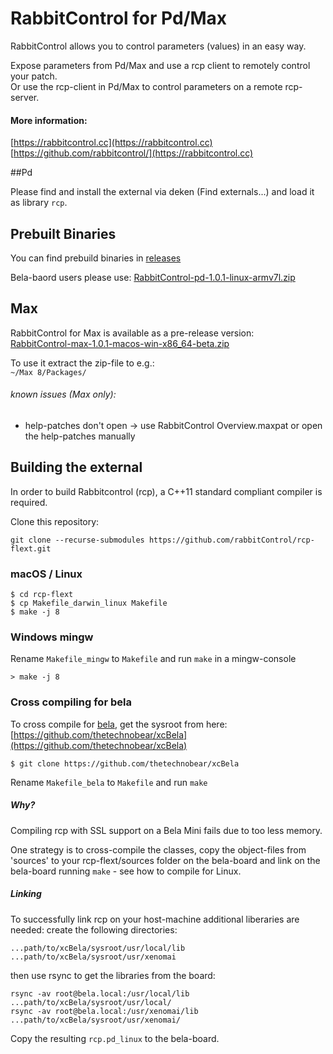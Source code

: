 # RabbitControl for Pd/Max

RabbitControl allows you to control parameters (values) in an easy way.

Expose parameters from Pd/Max and use a rcp client to remotely control your patch.  
Or use the rcp-client in Pd/Max to control parameters on a remote rcp-server.

#### More information:
[https://rabbitcontrol.cc](https://rabbitcontrol.cc)  
[https://github.com/rabbitcontrol/](https://rabbitcontrol.cc)


##Pd

Please find and install the external via deken (Find externals...) and load it as library `rcp`.


## Prebuilt Binaries

You can find prebuild binaries in [releases](./releases)

Bela-baord users please use: [RabbitControl-pd-1.0.1-linux-armv7l.zip](https://github.com/rabbitControl/rcp-flext/releases/download/v1.0.1/RabbitControl-pd-1.0.1-linux-armv7l.zip)

## Max

RabbitControl for Max is available as a pre-release version:  
[RabbitControl-max-1.0.1-macos-win-x86_64-beta.zip](https://github.com/rabbitControl/rcp-flext/releases/download/v1.0.1/RabbitControl-max-1.0.1-macos-win-x86_64-beta.zip)

To use it extract the zip-file to e.g.:  
`~/Max 8/Packages/`

###### known issues (Max only):
- help-patches don't open -> use RabbitControl Overview.maxpat or open the help-patches manually


## Building the external

In order to build Rabbitcontrol (rcp), a C++11 standard compliant compiler is required.

Clone this repository:

```
git clone --recurse-submodules https://github.com/rabbitControl/rcp-flext.git
```

### macOS / Linux

```
$ cd rcp-flext
$ cp Makefile_darwin_linux Makefile
$ make -j 8
```

### Windows mingw

Rename `Makefile_mingw` to `Makefile` and run `make` in a mingw-console

```
> make -j 8
```

### Cross compiling for bela

To cross compile for [bela](https://bela.io/), get the sysroot from here:  
[https://github.com/thetechnobear/xcBela](https://github.com/thetechnobear/xcBela)

`$ git clone https://github.com/thetechnobear/xcBela`

Rename `Makefile_bela` to `Makefile` and run `make`

##### Why?

Compiling rcp with SSL support on a Bela Mini fails due to too less memory.

One strategy is to cross-compile the classes, copy the object-files from 'sources' to your rcp-flext/sources folder on the bela-board and link on the bela-board running `make` - see how to compile for Linux.

##### Linking

To successfully link rcp on your host-machine additional liberaries are needed:
create the following directories:

```
...path/to/xcBela/sysroot/usr/local/lib
...path/to/xcBela/sysroot/usr/xenomai
```

then use rsync to get the libraries from the board:

```
rsync -av root@bela.local:/usr/local/lib ...path/to/xcBela/sysroot/usr/local/
rsync -av root@bela.local:/usr/xenomai/lib ...path/to/xcBela/sysroot/usr/xenomai/
```

Copy the resulting `rcp.pd_linux` to the bela-board.